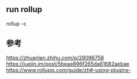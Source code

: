 ## run rollup

rollup -c

## 参考

https://zhuanlan.zhihu.com/p/28096758
https://juejin.im/post/5beae896f265da61682aebae
https://www.rollupjs.com/guide/zh#-using-plugins-
